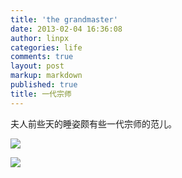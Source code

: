 ```yaml
---
title: 'the grandmaster'
date: 2013-02-04 16:36:08
author: linpx
categories: life
comments: true
layout: post
markup: markdown
published: true
title: 一代宗师
---
```

 夫人前些天的睡姿颇有些一代宗师的范儿。

![](http://farm9.staticflickr.com/8323/8438914619_93ec4356b9_z.jpg)

![](http://farm9.staticflickr.com/8187/8444306944_1336dc81df_z.jpg)
